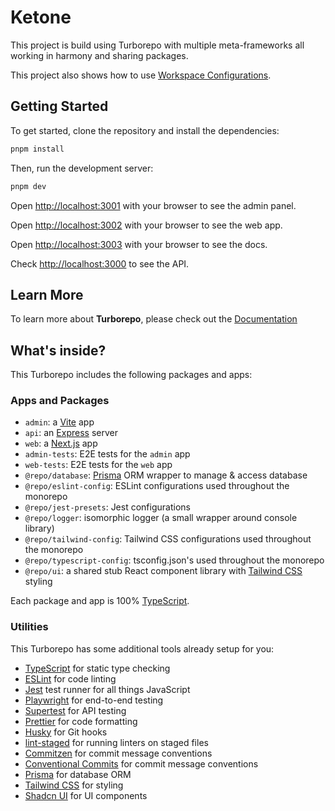 # Ketone

This project is build using Turborepo with multiple meta-frameworks all working in harmony and sharing packages.

This project also shows how to use [Workspace Configurations](https://turbo.build/repo/docs/core-concepts/monorepos/configuring-workspaces).

## Getting Started

To get started, clone the repository and install the dependencies:

```bash
pnpm install
```

Then, run the development server:

```bash
pnpm dev
```

Open [http://localhost:3001](http://localhost:3001) with your browser to see the admin panel.

Open [http://localhost:3002](http://localhost:3002) with your browser to see the web app.

Open [http://localhost:3003](http://localhost:3003) with your browser to see the docs.

Check [http://localhost:3000](http://localhost:3000) to see the API.

## Learn More

To learn more about **Turborepo**, please check out the [Documentation](https://turbo.build/repo/docs)

## What's inside?

This Turborepo includes the following packages and apps:

### Apps and Packages

- `admin`: a [Vite](https://vitejs.dev/) app
- `api`: an [Express](https://expressjs.com/) server
- `web`: a [Next.js](https://nextjs.org/) app
- `admin-tests`: E2E tests for the `admin` app
- `web-tests`: E2E tests for the `web` app
- `@repo/database`: [Prisma](https://prisma.io/) ORM wrapper to manage & access database
- `@repo/eslint-config`: ESLint configurations used throughout the monorepo
- `@repo/jest-presets`: Jest configurations
- `@repo/logger`: isomorphic logger (a small wrapper around console library)
- `@repo/tailwind-config`: Tailwind CSS configurations used throughout the monorepo
- `@repo/typescript-config`: tsconfig.json's used throughout the monorepo
- `@repo/ui`: a shared stub React component library with [Tailwind CSS](https://tailwindcss.com/) styling

Each package and app is 100% [TypeScript](https://www.typescriptlang.org/).

### Utilities

This Turborepo has some additional tools already setup for you:

- [TypeScript](https://www.typescriptlang.org/) for static type checking
- [ESLint](https://eslint.org/) for code linting
- [Jest](https://jestjs.io) test runner for all things JavaScript
- [Playwright](https://playwright.dev/) for end-to-end testing
- [Supertest]() for API testing
- [Prettier](https://prettier.io) for code formatting
- [Husky](https://typicode.github.io/husky) for Git hooks
- [lint-staged](https://opencollective.com/lint-staged) for running linters on staged files
- [Commitzen](https://commitizen.github.io/cz-cli/) for commit message conventions
- [Conventional Commits](https://www.conventionalcommits.org/) for commit message conventions
- [Prisma](https://prisma.io/) for database ORM
- [Tailwind CSS](https://tailwindcss.com/) for styling
- [Shadcn UI](https://ui.shadcn.com/) for UI components
